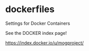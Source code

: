 dockerfiles
===========

Settings for Docker Containers

See the DOCKER index page!

https://index.docker.io/u/mogproject/

